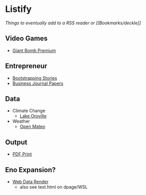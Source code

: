 # Listify
*Things to eventually add to a RSS reader or [[Bookmarks/deckle]]*

## Video Games
- [Giant Bomb Premium](https://www.giantbomb.com/videos/feed/hd8k/10/?api_key=5974e67242540a96b2f55cfca4c4f797240745a1)

## Entrepreneur 
- [Bootstrapping Stories](https://bootstrappers.com/)
- [Business Journal Papers](https://twitter.com/ExileGrimm/status/1438554873398693894)

## Data

- Climate Change
  - [Lake Oroville](http://oroville.lakesonline.com/Level/)
- Weather
  - [Open Mateo](https://open-meteo.com/en/docs)

## Output

- [PDF Print](https://github.com/CourtBouillon/weasyprint-samples)

## Eno Expansion?
- [Web Data Render](https://webdatarender.com/basic-render.html)
  - also see test.html on dpage/WSL